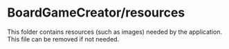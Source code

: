 # BoardGameCreator/resources

This folder contains resources (such as images) needed by the application. This file can
be removed if not needed.
